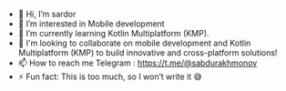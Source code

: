 - 👋 Hi, I’m sardor
- 👀 I’m interested in Mobile development
- 🚀 I’m currently learning Kotlin Multiplatform (KMP). 
- 💞️ I'm looking to collaborate on mobile development and Kotlin Multiplatform (KMP) to build innovative and cross-platform solutions!
- 📫 How to reach me Telegram : https://t.me/@sabdurakhmonov
- ⚡ Fun fact: This is too much, so I won’t write it 😅

